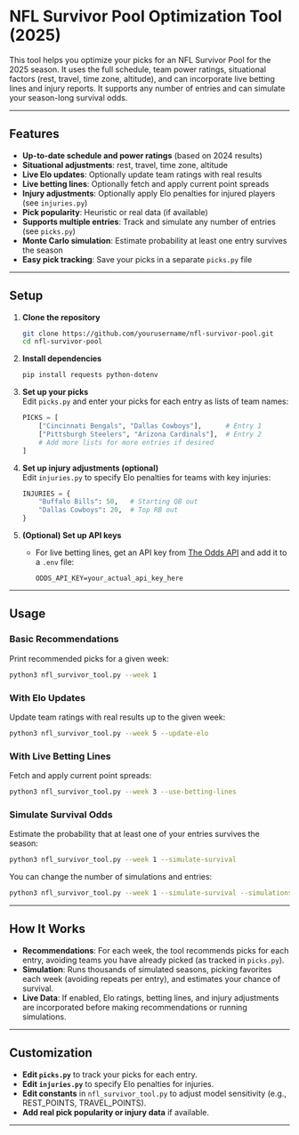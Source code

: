 # NFL Survivor Pool Optimization Tool (2025)

This tool helps you optimize your picks for an NFL Survivor Pool for the 2025 season. It uses the full schedule, team power ratings, situational factors (rest, travel, time zone, altitude), and can incorporate live betting lines and injury reports. It supports any number of entries and can simulate your season-long survival odds.

---

## Features

- **Up-to-date schedule and power ratings** (based on 2024 results)
- **Situational adjustments**: rest, travel, time zone, altitude
- **Live Elo updates**: Optionally update team ratings with real results
- **Live betting lines**: Optionally fetch and apply current point spreads
- **Injury adjustments**: Optionally apply Elo penalties for injured players (see `injuries.py`)
- **Pick popularity**: Heuristic or real data (if available)
- **Supports multiple entries**: Track and simulate any number of entries (see `picks.py`)
- **Monte Carlo simulation**: Estimate probability at least one entry survives the season
- **Easy pick tracking**: Save your picks in a separate `picks.py` file

---

## Setup

1. **Clone the repository**  
   ```sh
   git clone https://github.com/yourusername/nfl-survivor-pool.git
   cd nfl-survivor-pool
   ```

2. **Install dependencies**  
   ```sh
   pip install requests python-dotenv
   ```

3. **Set up your picks**  
   Edit `picks.py` and enter your picks for each entry as lists of team names:
   ```python
   PICKS = [
       ["Cincinnati Bengals", "Dallas Cowboys"],      # Entry 1
       ["Pittsburgh Steelers", "Arizona Cardinals"],  # Entry 2
       # Add more lists for more entries if desired
   ]
   ```

4. **Set up injury adjustments (optional)**  
   Edit `injuries.py` to specify Elo penalties for teams with key injuries:
   ```python
   INJURIES = {
       "Buffalo Bills": 50,   # Starting QB out
       "Dallas Cowboys": 20,  # Top RB out
   }
   ```

5. **(Optional) Set up API keys**  
   - For live betting lines, get an API key from [The Odds API](https://the-odds-api.com/) and add it to a `.env` file:
     ```
     ODDS_API_KEY=your_actual_api_key_here
     ```

---

## Usage

### Basic Recommendations

Print recommended picks for a given week:
```sh
python3 nfl_survivor_tool.py --week 1
```

### With Elo Updates

Update team ratings with real results up to the given week:
```sh
python3 nfl_survivor_tool.py --week 5 --update-elo
```

### With Live Betting Lines

Fetch and apply current point spreads:
```sh
python3 nfl_survivor_tool.py --week 3 --use-betting-lines
```

### Simulate Survival Odds

Estimate the probability that at least one of your entries survives the season:
```sh
python3 nfl_survivor_tool.py --week 1 --simulate-survival
```
You can change the number of simulations and entries:
```sh
python3 nfl_survivor_tool.py --week 1 --simulate-survival --simulations 50000 --entries 3
```

---

## How It Works

- **Recommendations**: For each week, the tool recommends picks for each entry, avoiding teams you have already picked (as tracked in `picks.py`).
- **Simulation**: Runs thousands of simulated seasons, picking favorites each week (avoiding repeats per entry), and estimates your chance of survival.
- **Live Data**: If enabled, Elo ratings, betting lines, and injury adjustments are incorporated before making recommendations or running simulations.

---

## Customization

- **Edit `picks.py`** to track your picks for each entry.
- **Edit `injuries.py`** to specify Elo penalties for injuries.
- **Edit constants** in `nfl_survivor_tool.py` to adjust model sensitivity (e.g., REST_POINTS, TRAVEL_POINTS).
- **Add real pick popularity or injury data** if available.

---